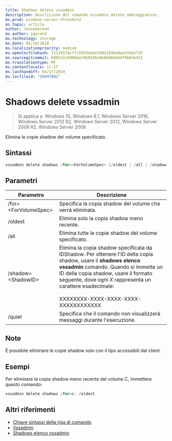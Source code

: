 ```yaml
---
title: Shadows delete vssadmin
description: Descrizione del comando vssadmin delete ombreggiature.
ms.prod: windows-server-threshold
ms.topic: article
author: JasonGerend
ms.author: jgerend
ms.technology: storage
ms.date: 05/18/2018
ms.localizationpriority: medium
ms.openlocfilehash: 71119174c7fc5929eb4e1982183ba0aed7eb1735
ms.sourcegitcommit: 0d0b32c8986ba7db9536e0b8648d4ddf9b03e452
ms.translationtype: MT
ms.contentlocale: it-IT
ms.lasthandoff: 04/17/2019
ms.locfileid: "59847092"
---
```

# <a name="vssadmin-delete-shadows"></a>Shadows delete vssadmin

>Si applica a: Windows 10, Windows 8.1, Windows Server 2016, Windows Server 2012 R2, Windows Server 2012, Windows Server 2008 R2, Windows Server 2008

Elimina le copie shadow del volume specificato.

## <a name="syntax"></a>Sintassi

```PowerShell
vssadmin delete shadows /for=<ForVolumeSpec> [/oldest | /all | /shadow=<ShadowID>] [/quiet]
```

## <a name="parameters"></a>Parametri

|Parametro|Descrizione|
|---|---|
|/for=\<ForVolumeSpec>|Specifica la copia shadow del volume che verrà eliminata.|
|/oldest|Elimina solo la copia shadow meno recente.|
|/all|Elimina tutte le copie shadow del volume specificato.|
|/shadow=\<ShadowID>|Elimina la copia shadow specificata da IDShadow. Per ottenere l'ID della copia shadow, usare il **shadows elenco vssadmin** comando. Quando si immette un ID della copia shadow, usare il formato seguente, dove ogni *X* rappresenta un carattere esadecimale:<br><br>XXXXXXXX-XXXX-XXXX-XXXX-XXXXXXXXXXXX|
|/quiet|Specifica che il comando non visualizzerà messaggi durante l'esecuzione.|

## <a name="remarks"></a>Note

È possibile eliminare le copie shadow solo con il tipo accessibili dal client.

## <a name="examples"></a>Esempi

Per eliminare la copia shadow meno recente del volume C, immettere questo comando:

```PowerShell
vssadmin delete shadows /for=c: /oldest
```

## <a name="additional-references"></a>Altri riferimenti

* [Chiave sintassi della riga di comando](https://docs.microsoft.com/previous-versions/windows/it-pro/windows-server-2012-r2-and-2012/cc771080(v%3dws.11))
* [Vssadmin](vssadmin.md)
* [Shadows elenco vssadmin](vssadmin-list-shadows.md)